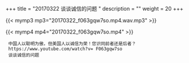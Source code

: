 +++
title = "20170322  谈谈诚信的问题 "
description = ""
weight = 20
+++

{{< mymp3 mp3="20170322_f063gqw7so.mp4.wav.mp3" >}}

{{< mymp4 mp4="20170322_f063gqw7so.mp4" >}}

     中国人以聪明为傲，但美国人以诚信为荣！您识同前者还是后者？ 
     https://www.youtube.com/watch?v= F063gqw7so 
     谈谈诚信的问题 

